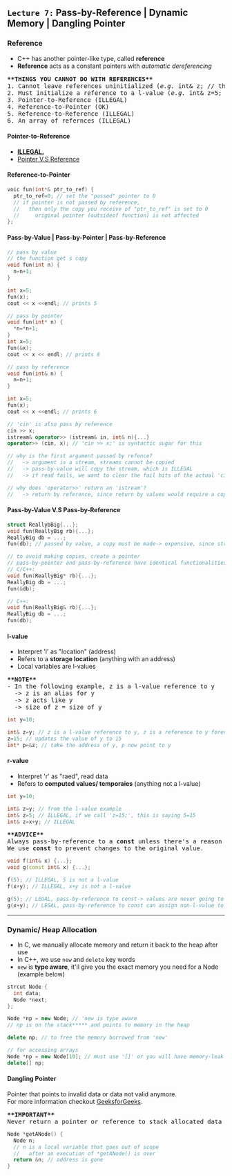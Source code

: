## `Lecture 7:` Pass-by-Reference | Dynamic Memory | Dangling Pointer

### Reference 
- C++ has another pointer-like type, called **reference**
- **Reference** acts as a constant pointers with *automatic dereferencing*
<pre>
<b>**THINGS YOU CANNOT DO WITH REFERENCES**</b>
1. Cannot leave references uninitialized (<i>e.g.</i> int& z; // this will not compile)
2. Must initialize a reference to a l-value (<i>e.g.</i> int& z=5; // this is saying some #=5, ILLEGAL)
3. Pointer-to-Reference (ILLEGAL) 
4. Reference-to-Pointer (OK)
5. Reference-to-Reference (ILLEGAL)
6. An array of refernces (ILLEGAL)
</pre>

#### Pointer-to-Reference
- [**ILLEGAL.**](https://stackoverflow.com/questions/1898524/difference-between-pointer-to-a-reference-and-reference-to-a-pointer)
- [Pointer  V.S Reference](https://stackoverflow.com/questions/57483/what-are-the-differences-between-a-pointer-variable-and-a-reference-variable-in)

#### Reference-to-Pointer
```c++
voic fun(int*& ptr_to_ref) {
  ptr_to_ref=0; // set the "passed" pointer to 0
  // if pointer is not passed by reference,
  //   then only the copy you receive of "ptr_to_ref" is set to 0
  //     original pointer (outsideof function) is not affected
};
```

#### Pass-by-Value | Pass-by-Pointer | Pass-by-Reference
```c++
// pass by value 
// the function get s copy
void fun(int n) {
  n=n+1;
} 

int x=5;
fun(x);
cout << x <<endl; // prints 5
```
```c++
// pass by pointer 
void fun(int* n) {
  *n=*n+1;
} 
int x=5;
fun(&x); 
cout << x << endl; // prints 6 
```
```c++
// pass by reference
void fun(int& n) {
  n=n+1;
} 

int x=5;
fun(x);
cout << x <<endl; // prints 6 
```
```c++
// 'cin' is also pass by reference 
cin >> x;
istream& operator>> (istream& in, int& n){...}
operator>> (cin, x); // 'cin >> x;' is syntactic sugar for this 

// why is the first argument passed by refence? 
//   -> argument is a stream, streams cannot be copied 
//   -> pass-by-value will copy the stream, which is ILLEGAL
//   -> if read fails, we want to clear the fail bits of the actual 'cin', not its copy

// why does 'operator>>' return an 'istream'?
//   -> return by reference, since return by values would require a copy
```


#### Pass-by-Value V.S Pass-by-Reference
```c++
struct ReallybBig{...};
void fun(ReallyBig rb){...};
ReallyBig db = ...;
fun(db); // passed by value, a copy must be made-> expensive, since structures have big values

// to avoid making copies, create a pointer 
// pass-by-pointer and pass-by-reference have identical functionalities
// C/C++:
void fun(ReallyBig* rb){...};
ReallyBig db = ...;
fun(&db);

// C++:
void fun(ReallyBig& rb){...};
ReallyBig db = ...;
fun(db);
```


#### l-value 
- Interpret 'l' as "location" (address)
- Refers to a **storage location** (anything with an address)
- Local variables are l-values 
<pre>
<b>**NOTE**</b>
- In the following example, z is a l-value reference to y
  -> z is an alias for y
  -> z acts like y
  -> size of z = size of y
</pre>
```c++
int y=10;

int& z=y; // z is a l-value reference to y, z is a reference to y forever
z=15; // updates the value of y to 15
int* p=&z; // take the address of y, p now point to y
```


#### r-value 
- Interpret 'r' as "raed", read data
- Refers to **computed values/ temporaies** (anything not a l-value)
```c++
int y=10;

int& z=y; // from the l-value example
int& z=5; // ILLEGAL, if we call 'z=15;', this is saying 5=15
int& z=x+y; // ILLEGAL
```


<pre>
<b>**ADVICE**</b>
Always pass-by-reference to a <b>const</b> unless there's a reason not to.
We use <b>const</b> to prevent changes to the original value.
</pre>

```c++
void f(int& x) {...};
void g(const int& x) {...};

f(5); // ILLEGAL, 5 is not a l-value
f(x+y); // ILLEGAL, x+y is not a l-value

g(5); // LEGAL, pass-by-reference to const-> values are never going to change
g(x+y); // LEGAL, pass-by-reference to const can assign non-l-value to reference
```
-----------------------------------------------------------------------------------


### Dynamic/ Heap Allocation 
- In C, we manually allocate memory and return it back to the heap after use
- In C++, we use `new` and `delete` key words 
- `new` is **type aware**, it'll give you the exact memory you need for a Node (example below)
```c++
strcut Node {
  int data;
  Node *next;
};

Node *np = new Node; // 'new is type aware
// np is on the stack***** and points to memory in the heap

delete np; // to free the memory borrowed from 'new' 
```

```c++
// for accessing arrays
Node *np = new Node[10]; // must use '[]' or you will have memory-leak
delete[] np;
```

#### Dangling Pointer
Pointer that points to invalid data or data not valid anymore. <br>
For more information checkout [GeeksforGeeks](http://www.geeksforgeeks.org/dangling-void-null-wild-pointers/).
<pre>
<b>**IMPORTANT**</b>
Never return a pointer or reference to stack allocated data 
</pre>
```c++
Node *getANode() {
  Node n; 
  // n is a local variable that goes out of scope
  //   after an execution of *getANode() is over
  return &n; // address is gone
}
```
